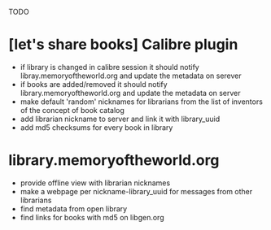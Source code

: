 TODO

# [let's share books] Calibre plugin

- if library is changed in calibre session it should notify libray.memoryoftheworld.org and update the metadata on serever
- if books are added/removed it should notify library.memoryoftheworld.org and update the metadata on server
- make default 'random' nicknames for librarians from the list of inventors of the concept of book catalog
- add librarian nickname to server and link it with library_uuid
- add md5 checksums for every book in library

# library.memoryoftheworld.org

- provide offline view with librarian nicknames
- make a webpage per nickname-library_uuid for messages from other librarians
- find metadata from open library
- find links for books with md5 on libgen.org
